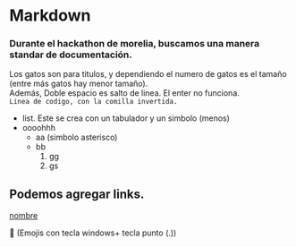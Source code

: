 # Markdown  
### Durante el hackathon de morelia, buscamos una manera standar de documentación.  
Los gatos son para titulos, y dependiendo el numero de gatos es el tamaño (entre más gatos hay menor tamaño).  
Además, Doble espacio es salto de linea. El enter no funciona.  
`Linea de codigo, con la comilla invertida.`  
  
  - list. Este se crea con un tabulador y un simbolo (menos)
  - oooohhh
    * aa (simbolo asterisco)
    * bb
      1. gg
      2. gs
  
## Podemos agregar links.  
[nombre](https://github.com/JairEsc/Mat_Apl_2/blob/main/ML_Neumonia.ipynb)  
  
👀 (Emojis con tecla windows+ tecla punto (.))  
